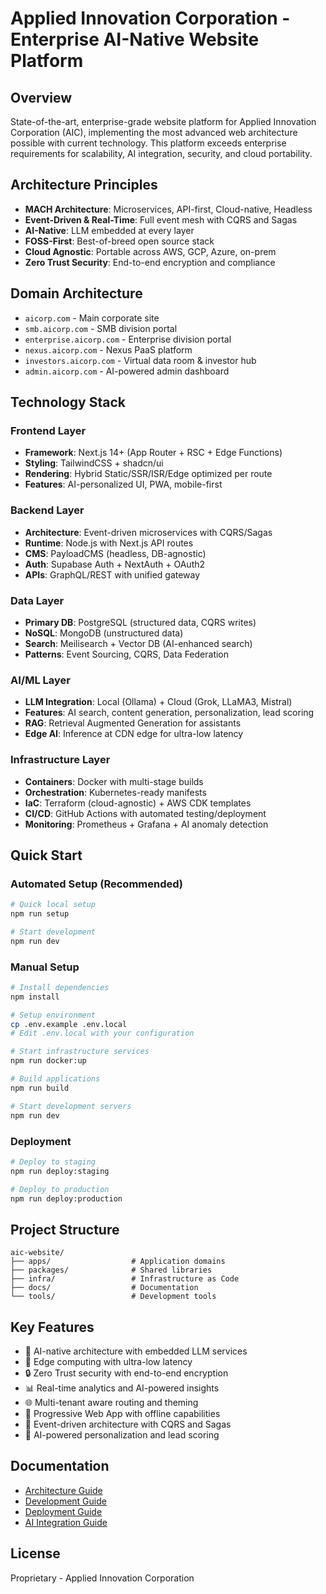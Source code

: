 # Applied Innovation Corporation - Enterprise AI-Native Website Platform

## Overview
State-of-the-art, enterprise-grade website platform for Applied Innovation Corporation (AIC), implementing the most advanced web architecture possible with current technology. This platform exceeds enterprise requirements for scalability, AI integration, security, and cloud portability.

## Architecture Principles
- **MACH Architecture**: Microservices, API-first, Cloud-native, Headless
- **Event-Driven & Real-Time**: Full event mesh with CQRS and Sagas
- **AI-Native**: LLM embedded at every layer
- **FOSS-First**: Best-of-breed open source stack
- **Cloud Agnostic**: Portable across AWS, GCP, Azure, on-prem
- **Zero Trust Security**: End-to-end encryption and compliance

## Domain Architecture
- `aicorp.com` - Main corporate site
- `smb.aicorp.com` - SMB division portal
- `enterprise.aicorp.com` - Enterprise division portal
- `nexus.aicorp.com` - Nexus PaaS platform
- `investors.aicorp.com` - Virtual data room & investor hub
- `admin.aicorp.com` - AI-powered admin dashboard

## Technology Stack

### Frontend Layer
- **Framework**: Next.js 14+ (App Router + RSC + Edge Functions)
- **Styling**: TailwindCSS + shadcn/ui
- **Rendering**: Hybrid Static/SSR/ISR/Edge optimized per route
- **Features**: AI-personalized UI, PWA, mobile-first

### Backend Layer
- **Architecture**: Event-driven microservices with CQRS/Sagas
- **Runtime**: Node.js with Next.js API routes
- **CMS**: PayloadCMS (headless, DB-agnostic)
- **Auth**: Supabase Auth + NextAuth + OAuth2
- **APIs**: GraphQL/REST with unified gateway

### Data Layer
- **Primary DB**: PostgreSQL (structured data, CQRS writes)
- **NoSQL**: MongoDB (unstructured data)
- **Search**: Meilisearch + Vector DB (AI-enhanced search)
- **Patterns**: Event Sourcing, CQRS, Data Federation

### AI/ML Layer
- **LLM Integration**: Local (Ollama) + Cloud (Grok, LLaMA3, Mistral)
- **Features**: AI search, content generation, personalization, lead scoring
- **RAG**: Retrieval Augmented Generation for assistants
- **Edge AI**: Inference at CDN edge for ultra-low latency

### Infrastructure Layer
- **Containers**: Docker with multi-stage builds
- **Orchestration**: Kubernetes-ready manifests
- **IaC**: Terraform (cloud-agnostic) + AWS CDK templates
- **CI/CD**: GitHub Actions with automated testing/deployment
- **Monitoring**: Prometheus + Grafana + AI anomaly detection

## Quick Start

### Automated Setup (Recommended)
```bash
# Quick local setup
npm run setup

# Start development
npm run dev
```

### Manual Setup
```bash
# Install dependencies
npm install

# Setup environment
cp .env.example .env.local
# Edit .env.local with your configuration

# Start infrastructure services
npm run docker:up

# Build applications
npm run build

# Start development servers
npm run dev
```

### Deployment
```bash
# Deploy to staging
npm run deploy:staging

# Deploy to production
npm run deploy:production
```

## Project Structure
```
aic-website/
├── apps/                  # Application domains
├── packages/              # Shared libraries
├── infra/                 # Infrastructure as Code
├── docs/                  # Documentation
└── tools/                 # Development tools
```

## Key Features
- 🤖 AI-native architecture with embedded LLM services
- 🚀 Edge computing with ultra-low latency
- 🔒 Zero Trust security with end-to-end encryption
- 📊 Real-time analytics and AI-powered insights
- 🌐 Multi-tenant aware routing and theming
- 📱 Progressive Web App with offline capabilities
- 🔄 Event-driven architecture with CQRS and Sagas
- 🎯 AI-powered personalization and lead scoring

## Documentation
- [Architecture Guide](./docs/architecture.md)
- [Development Guide](./docs/development.md)
- [Deployment Guide](./docs/deployment.md)
- [AI Integration Guide](./docs/ai-integration.md)

## License
Proprietary - Applied Innovation Corporation

